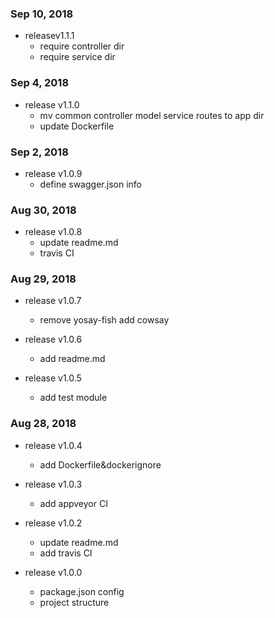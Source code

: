 ### Sep 10, 2018
  
  * releasev1.1.1 
    * require controller dir 
    * require service dir
    
### Sep 4, 2018

  * release v1.1.0 
    * mv common controller model service routes to app dir	
    * update Dockerfile
    
### Sep 2, 2018
  
  * release v1.0.9
    * define swagger.json info
    
### Aug 30, 2018

  * release v1.0.8
    * update readme.md
    * travis CI
    
### Aug 29, 2018
  
  * release v1.0.7
    * remove yosay-fish add cowsay
    
  * release v1.0.6
    * add readme.md
  
  * release v1.0.5
    * add test module
    
### Aug 28, 2018

  * release v1.0.4 
    * add Dockerfile&dockerignore	
    
  * release v1.0.3
    * add appveyor CI	

  * release v1.0.2 
    * update readme.md 
    * add travis CI
    
  * release v1.0.0 
    * package.json config 
    * project structure
